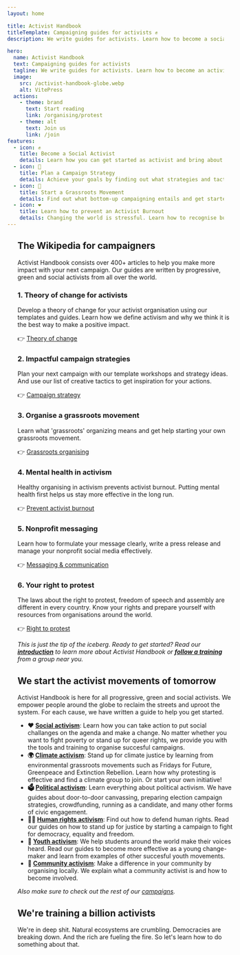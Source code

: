 ```yaml
---
layout: home

title: Activist Handbook
titleTemplate: Campaigning guides for activists ✊
description: We write guides for activists. Learn how to become a social activist, plan a political campaign strategy, and start a grassroots movement.

hero:
  name: Activist Handbook
  text: Campaigning guides for activists
  tagline: We write guides for activists. Learn how to become an activist, plan a political campaign strategy, and start a grassroots movement - all while not burning out.
  image:
    src: /activist-handbook-globe.webp
    alt: VitePress
  actions:
    - theme: brand
      text: Start reading
      link: /organising/protest
    - theme: alt
      text: Join us
      link: /join
features:
  - icon: ✊
    title: Become a Social Activist
    details: Learn how you can get started as activist and bring about social change. We explain what activism is and how you can make a difference with community organizing.
  - icon: 📢
    title: Plan a Campaign Strategy
    details: Achieve your goals by finding out what strategies and tactics are most effective. Get inspired by our examples of policital campaigns around the world.
  - icon: 🌊
    title: Start a Grassroots Movement
    details: Find out what bottom-up campaigning entails and get started with distributed organizing.
  - icon: ❤️
    title: Learn how to prevent an Activist Burnout
    details: Changing the world is stressful. Learn how to recognise burnout symptoms, how to deal with anxiety and other mental health challanges that activists deal with.
---
```


<div class="max-width">

<div class="vp-doc">

## The Wikipedia for campaigners

Activist Handbook consists over 400+ articles to help you make more impact with your next campaign. Our guides are written by progressive, green and social activists from all over the world.

### 1. Theory of change for activists

Develop a theory of change for your activist organisation using our templates and guides. Learn how we define activism and why we think it is the best way to make a positive impact.

👉 [Theory of change](/theory)

### 2. Impactful campaign strategies

Plan your next campaign with our template workshops and strategy ideas. And use our list of creative tactics to get inspiration for your actions.

👉 [Campaign strategy](/strategy)

### 3. Organise a grassroots movement

Learn what 'grassroots' organizing means and get help starting your own grassroots movement.

👉 [Grassroots organising](/organising)

### 4. Mental health in activism

Healthy organising in activism prevents activist burnout. Putting mental health first helps us stay more effective in the long run.

👉 [Prevent activist burnout](/wellbeing)

### 5. Nonprofit messaging

Learn how to formulate your message clearly, write a press release and manage your nonprofit social media effectively.

👉 [Messaging & communication](/communication)

### 6. Your right to protest

The laws about the right to protest, freedom of speech and assembly are different in every country. Know your rights and prepare yourself with resources from organisations around the world.

👉 [Right to protest](/rights)

_This is just the tip of the iceberg. Ready to get started? Read our **[introduction](/about)** to learn more about Activist Handbook or **[follow a training](/training)** from a group near you._

<action-smart-large/>

## We start the activist movements of tomorrow

Activist Handbook is here for all progressive, green and social activists. We empower people around the globe to reclaim the streets and uproot the system. For each cause, we have written a guide to help you get started.

- **❤️ [Social activism](campaigns/social)**: Learn how you can take action to put social challanges on the agenda and make a change. No matter whether you want to fight poverty or stand up for queer rights, we provide you with the tools and training to organise succesful campaigns.
- **🌍 [Climate activism](/campaigns/climate)**: Stand up for climate justice by learning from environmental grassroots movements such as Fridays for Future, Greenpeace and Extinction Rebellion. Learn how why protesting is effective and find a climate group to join. Or start your own initiative!
- **🗳 [Political activism](/campaigns/political)**: Learn everything about political activism. We have guides about door-to-door canvassing, preparing election campaign strategies, crowdfunding, running as a candidate, and many other forms of civic engagement.
- **👩‍⚖️ [Human rights activism](/campaigns/human-rights)**: Find out how to defend human rights. Read our guides on how to stand up for justice by starting a campaign to fight for democracy, equality and freedom.
- **📢 [Youth activism](/campaigns/youth)**: We help students around the world make their voices heard. Read our guides to become more effective as a young change-maker and learn from examples of other succesful youth movements.
- **🙌 [Community activism](/campaigns/community)**: Make a difference in your community by organising locally. We explain what a community activist is and how to become involved.

_Also make sure to check out the rest of our [campaigns](/campaigns)._

<action-custom buttonlink="/training" buttonlabel="Get training">
  <h2>We're training a billion activists</h2>
  <p class="description">
    We're in deep shit. Natural ecosystems are crumbling. Democracies are breaking down. And the rich are fueling the fire. So let's learn how to do something about that.
  </p>
</action-custom>

</div>

</div>

<style scoped>
  .max-width{
    width: 100%;
    max-width: 736px;
    padding: 0 24px;
    margin: auto;
  }
</style>
